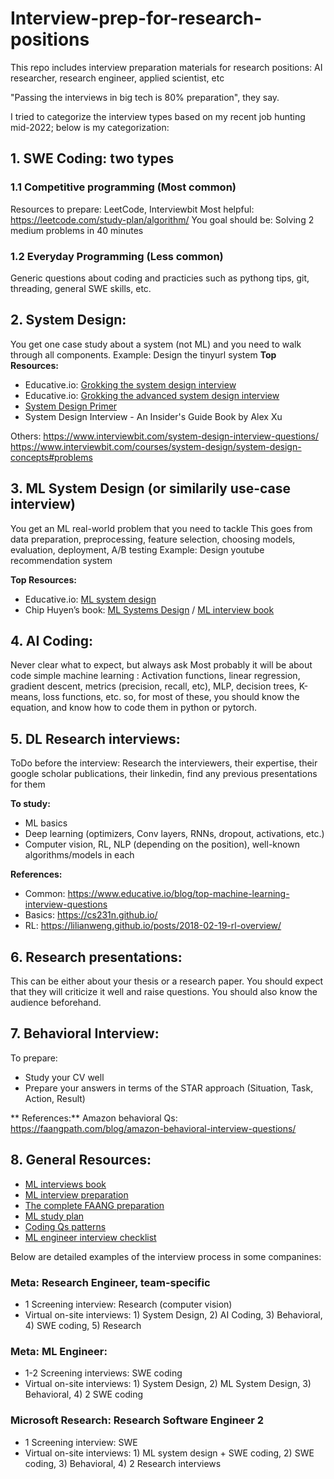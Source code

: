 # Interview-prep-for-research-positions

This repo includes interview preparation materials for research positions: AI researcher, research engineer, applied scientist, etc

"Passing the interviews in big tech is 80% preparation", they say.

I tried to categorize the interview types based on my recent job hunting mid-2022; below is my categorization:

## 1. SWE Coding: two types
### 1.1 Competitive programming (Most common)
Resources to prepare: LeetCode, Interviewbit
Most helpful: https://leetcode.com/study-plan/algorithm/ 
You goal should be: Solving 2 medium problems in 40 minutes


### 1.2 Everyday Programming (Less common)
Generic questions about coding and practicies such as pythong tips, git, threading, general SWE skills, etc.

## 2. System Design:
You get one case study about a system (not ML) and you need to walk through all components. Example: Design the tinyurl system
**Top Resources:**
- Educative.io: [Grokking the system design interview](https://www.educative.io/courses/grokking-the-system-design-interview)
- Educative.io: [Grokking the advanced system design interview](https://www.educative.io/courses/grokking-adv-system-design-intvw)
- [System Design Primer](https://github.com/donnemartin/system-design-primer#system-design-topics-start-here)
- System Design Interview - An Insider's Guide Book by Alex Xu

Others:
https://www.interviewbit.com/system-design-interview-questions/ 
https://www.interviewbit.com/courses/system-design/system-design-concepts#problems 

## 3. ML System Design (or similarily use-case interview)
You get an ML real-world problem that you need to tackle
This goes from data preparation, preprocessing, feature selection, choosing models, evaluation, deployment, A/B testing
Example: Design youtube recommendation system

**Top Resources:**
- Educative.io: [ML system design](https://www.educative.io/courses/machine-learning-system-design)
- Chip Huyen’s book: [ML Systems Design](https://huyenchip.com/machine-learning-systems-design/toc.html) / [ML interview book](https://huyenchip.com/ml-interviews-book/)


## 4. AI Coding:
Never clear what to expect, but always ask
Most probably it will be about code simple machine learning : Activation functions, linear regression, gradient descent, metrics (precision, recall, etc), MLP, decision trees, K-means, loss functions, etc. so, for most of these, you should know the equation, and know how to code them in python or pytorch.

## 5. DL Research interviews:
ToDo before the interview: Research the interviewers, their expertise, their google scholar publications, their linkedin, find any previous presentations for them

**To study:**
- ML basics
- Deep learning (optimizers, Conv layers, RNNs, dropout, activations, etc.)
- Computer vision, RL, NLP (depending on the position), well-known algorithms/models in each

**References:**
- Common: https://www.educative.io/blog/top-machine-learning-interview-questions 
- Basics: https://cs231n.github.io/ 
- RL: https://lilianweng.github.io/posts/2018-02-19-rl-overview/ 

## 6. Research presentations: 
This can be either about your thesis or a research paper. You should expect that they will criticize it well and raise questions. You should also know the audience beforehand.

## 7. Behavioral Interview:
To prepare: 
- Study your CV well
- Prepare your answers in terms of the STAR approach (Situation, Task, Action, Result)

** References:**
Amazon behavioral Qs: https://faangpath.com/blog/amazon-behavioral-interview-questions/ 


## 8. General Resources:
- [ML interviews book](https://huyenchip.com/ml-interviews-book/)
- [ML interview preparation](https://github.com/meagmohit/ml-quant-interview-prep)
- [The complete FAANG preparation](https://github.com/AkashSingh3031/The-Complete-FAANG-Preparation)
- [ML study plan](https://github.com/khangich/machine-learning-interview)
- [Coding Qs patterns](https://hackernoon.com/14-patterns-to-ace-any-coding-interview-question-c5bb3357f6ed)
- [ML engineer interview checklist](https://mlengineer.io/machine-learning-engineer-onsite-interview-one-week-checklist-cfd19d57fa02)


Below are detailed examples of the interview process in some companines:
### Meta: Research Engineer, team-specific
- 1 Screening interview: Research (computer vision)
- Virtual on-site interviews: 1) System Design, 2) AI Coding, 3) Behavioral, 4) SWE coding, 5) Research

### Meta: ML Engineer:
- 1-2 Screening interviews: SWE coding
- Virtual on-site interviews: 1) System Design, 2) ML System Design, 3) Behavioral, 4) 2 SWE coding

### Microsoft Research: Research Software Engineer 2
- 1 Screening interview: SWE
- Virtual on-site interviews: 1) ML system design + SWE coding, 2) SWE coding, 3) Behavioral, 4) 2 Research interviews
